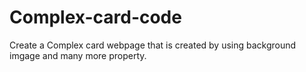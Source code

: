 # Complex-card-code
 Create a Complex card webpage that is created by using background imgage and many more property.
